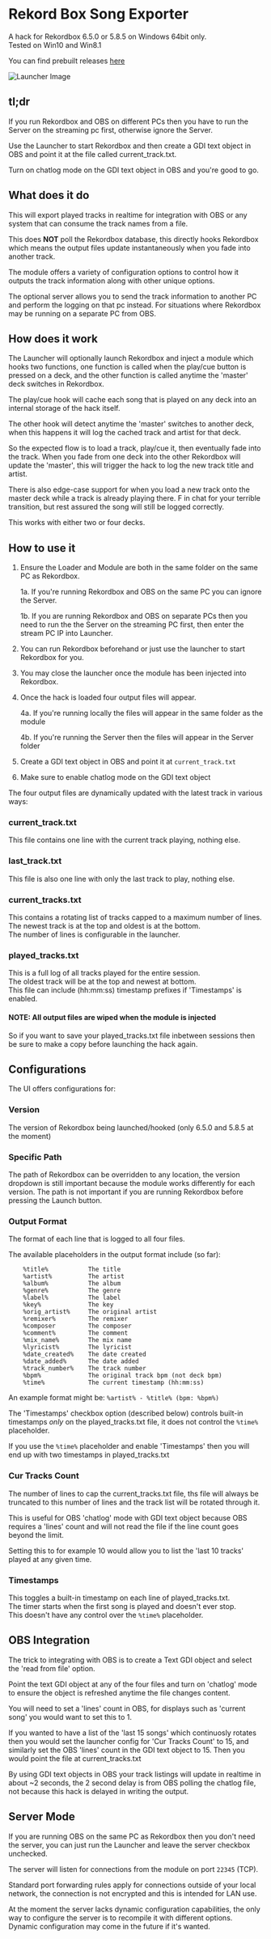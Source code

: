 # Rekord Box Song Exporter
A hack for Rekordbox 6.5.0 or 5.8.5 on Windows 64bit only.  
Tested on Win10 and Win8.1

You can find prebuilt releases [here](https://github.com/Unreal-Dan/RekordBoxSongExporter/releases)

![Launcher Image](/launcher.png?raw=true "Launcher")

## tl;dr

If you run Rekordbox and OBS on different PCs then you have to run the Server on the 
streaming pc first, otherwise ignore the Server.

Use the Launcher to start Rekordbox and then create a GDI text object in OBS and point
it at the file called current_track.txt. 

Turn on chatlog mode on the GDI text object in OBS and you're good to go.

## What does it do

This will export played tracks in realtime for integration with OBS or any system 
that can consume the track names from a file.

This does **NOT** poll the Rekordbox database, this directly hooks Rekordbox which 
means the output files update instantaneously when you fade into another track.

The module offers a variety of configuration options to control how it outputs
the track information along with other unique options.

The optional server allows you to send the track information to another PC and
perform the logging on that pc instead. For situations where Rekordbox may be running
on a separate PC from OBS.

## How does it work

The Launcher will optionally launch Rekordbox and inject a module which hooks two 
functions, one function is called when the play/cue button is pressed on a deck, and 
the other function is called anytime the 'master' deck switches in Rekordbox.

The play/cue hook will cache each song that is played on any deck into an internal
storage of the hack itself.

The other hook will detect anytime the 'master' switches to another deck, when
this happens it will log the cached track and artist for that deck.

So the expected flow is to load a track, play/cue it, then eventually fade into 
the track. When you fade from one deck into the other Rekordbox will update the 
'master', this will trigger the hack to log the new track title and artist.

There is also edge-case support for when you load a new track onto the master deck 
while a track is already playing there. F in chat for your terrible transition, but 
rest assured the song will still be logged correctly.  

This works with either two or four decks.

## How to use it

 1. Ensure the Loader and Module are both in the same folder on the same PC as Rekordbox.

    1a. If you're running Rekordbox and OBS on the same PC you can ignore the Server.

    1b. If you are running Rekordbox and OBS on separate PCs then you need to run the 
        the Server on the streaming PC first, then enter the stream PC IP into Launcher.

 2. You can run Rekordbox beforehand or just use the launcher to start Rekordbox for you. 

 3. You may close the launcher once the module has been injected into Rekordbox.

 4. Once the hack is loaded four output files will appear.
 
    4a. If you're running locally the files will appear in the same folder as the module
    
    4b. If you're running the Server then the files will appear in the Server folder
 
 5. Create a GDI text object in OBS and point it at ```current_track.txt```
 
 6. Make sure to enable chatlog mode on the GDI text object

The four output files are dynamically updated with the latest track in various ways:

### current_track.txt

This file contains one line with the current track playing, nothing else.

### last_track.txt

This file is also one line with only the last track to play, nothing else.

### current_tracks.txt

This contains a rotating list of tracks capped to a maximum number of lines.  
The newest track is at the top and oldest is at the bottom.  
The number of lines is configurable in the launcher.  

### played_tracks.txt

This is a full log of all tracks played for the entire session.  
The oldest track will be at the top and newest at bottom.  
This file can include (hh:mm:ss) timestamp prefixes if 'Timestamps' is enabled.  

#### NOTE: All output files are wiped when the module is injected

So if you want to save your played_tracks.txt file inbetween sessions then be sure 
to make a copy before launching the hack again.

## Configurations

The UI offers configurations for:

### Version

The version of Rekordbox being launched/hooked (only 6.5.0 and 5.8.5 at the moment)

### Specific Path

The path of Rekordbox can be overridden to any location, the version dropdown is still 
important because the module works differently for each version.
The path is not important if you are running Rekordbox before pressing the Launch button.

### Output Format

The format of each line that is logged to all four files.

The available placeholders in the output format include (so far):
```
    %title%           The title
    %artist%          The artist
    %album%           The album
    %genre%           The genre
    %label%           The label
    %key%             The key
    %orig_artist%     The original artist
    %remixer%         The remixer
    %composer         The composer
    %comment%         The comment
    %mix_name%        The mix name
    %lyricist%        The lyricist
    %date_created%    The date created
    %date_added%      The date added
    %track_number%    The track number
    %bpm%             The original track bpm (not deck bpm)
    %time%            The current timestamp (hh:mm:ss)
```

An example format might be: ```%artist% - %title% (bpm: %bpm%)```

The 'Timestamps' checkbox option (described below) controls built-in timestamps *only* 
on the played_tracks.txt file, it does not control the ```%time%``` placeholder.

If you use the ```%time%``` placeholder and enable 'Timestamps' then you will end up 
with two timestamps in played_tracks.txt

### Cur Tracks Count

The number of lines to cap the current_tracks.txt file, ths file will always be 
truncated to this number of lines and the track list will be rotated through it.

This is useful for OBS 'chatlog' mode with GDI text object because OBS requires a 
'lines' count and will not read the file if the line count goes beyond the limit.

Setting this to for example 10 would allow you to list the 'last 10 tracks' played 
at any given time.

### Timestamps

This toggles a built-in timestamp on each line of played_tracks.txt.  
The timer starts when the first song is played and doesn't ever stop.  
This doesn't have any control over the ```%time%``` placeholder. 

## OBS Integration

The trick to integrating with OBS is to create a Text GDI object and select the 
'read from file' option.

Point the text GDI object at any of the four files and turn on 'chatlog' mode to 
ensure the object is refreshed anytime the file changes content.

You will need to set a 'lines' count in OBS, for displays such as 'current song' 
you would want to set this to 1.

If you wanted to have a list of the 'last 15 songs' which continuosly rotates then 
you would set the launcher config for 'Cur Tracks Count' to 15, and similarly set 
the OBS 'lines' count in the GDI text object to 15. Then you would point the file 
at current_tracks.txt

By using GDI text objects in OBS your track listings will update in realtime in 
about ~2 seconds, the 2 second delay is from OBS polling the chatlog file, not 
because this hack is delayed in writing the output.

## Server Mode

If you are running OBS on the same PC as Rekordbox then you don't need the server,
you can just run the Launcher and leave the server checkbox unchecked.

The server will listen for connections from the module on port ```22345``` (TCP). 

Standard port forwarding rules apply for connections outside of your local network, 
the connection is not encrypted and this is intended for LAN use.

At the moment the server lacks dynamic configuration capabilities, the only way to
configure the server is to recompile it with different options. Dynamic configuration
may come in the future if it's wanted.
